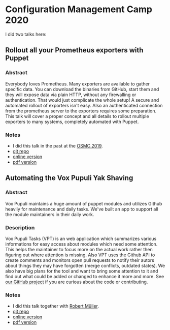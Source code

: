 # Configuration Management Camp 2020

I did two talks here:

## Rollout all your Prometheus exporters with Puppet

### Abstract

Everybody loves Prometheus. Many exporters are available to gather specific
data. You can download the binaries from GitHub, start them and they will
expose data via plain HTTP, without any firewalling or authentication. That
would just complicate the whole setup! A secure and automated rollout of
exporters isn't easy. Also an authenticated connection from the prometheus
server to the exporters requires some preparation. This talk will cover a proper
concept and all details to rollout multiple exporters to many systems, completely
automated with Puppet.

### Notes

* I did this talk in the past at the [OSMC 2019](OSMC2019.md).
* [git repo](https://github.com/bastelfreak/prometheusdemo#deploy-prometheus-exporters-with-puppet-at-scale)
* [online version](https://bastelfreak.de/prometheusdemo#1)
* [pdf version]()

## Automating the Vox Pupuli Yak Shaving

### Abstract

Vox Pupuli maintains a huge amount of puppet modules and utilizes Github
heavily for maintenance and daily tasks. We've built an app to support all the
module maintainers in their daily work.

### Description

Vox Pupuli Tasks (VPT) is an web application which summarizes various
informations for easy access about modules which need some attention. This
helps the maintainer to focus more on the actual work rather then figuring out
where attention is missing. Also VPT uses the Github API to create comments and
monitors open pull requests to notify their autors about things they may have
forgotten (merge conflicts, outdated states). We also have big plans for the
tool and want to bring some attention to it and find out what could be added or
changed to enhance it more and more.
See [our GitHub project](https://github.com/voxpupuli/vox-pupuli-tasks#vox-pupuli-tasks---the-webapp-for-community-management) if you are curious about the code or contributing.

### Notes

* I did this talk together with [Robert Müller](https://twitter.com/Was1NicerDude).
* [git repo](https://github.com/bastelfreak/cfgmgmtcamp2020#automating-the-vox-pupuli-yak-shaving)
* [online version](https://bastelfeak.de/cfgmgmtcamp2020)
* [pdf version]()
